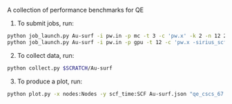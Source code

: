 A collection of performance benchmarks for QE

1. To submit jobs, run:
```bash
python job_launch.py Au-surf -i pw.in -p mc -t 3 -c 'pw.x' -k 2 -n 12 24 36 48 -T '0:20:00' -l 'qe_cscs_67' -R
python job_launch.py Au-surf -i pw.in -p gpu -t 12 -c 'pw.x -sirius_scf' -k 2 -n 1 2 3 4 -T '0:20:00' -l 'qe_sirius' -R
 ```

2. To collect data, run:
```bash
python collect.py $SCRATCH/Au-surf
```

3. To produce a plot, run:
```bash
python plot.py -x nodes:Nodes -y scf_time:SCF Au-surf.json "qe_cscs_67:QE-6.7 CPU" "qe_sirius:QE+SIRIUS GPU"
```
